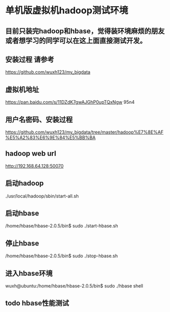 # 单机版虚拟机hadoop测试环境
## 目前只装完hadoop和hbase，觉得装环境麻烦的朋友或者想学习的同学可以在这上面直接测试开发。

## 安装过程 请参考
https://github.com/wuxh123/my_bigdata

## 虚拟机地址
https://pan.baidu.com/s/11DZdK7gwAJGhP0upTQxNgw
95n4

## 用户名密码、安装过程
  https://github.com/wuxh123/my_bigdata/tree/master/hadoop%E7%8E%AF%E5%A2%83%E6%9E%84%E5%BB%BA

## hadoop web url
http://192.168.64.128:50070

## 启动hadoop
./usr/local/hadoop/sbin/start-all.sh

## 启动hbase
/home/hbase/hbase-2.0.5/bin$ sudo ./start-hbase.sh

## 停止hbase
/home/hbase/hbase-2.0.5/bin$ sudo ./stop-hbase.sh

## 进入hbase环境
wuxh@ubuntu:/home/hbase/hbase-2.0.5/bin$ sudo ./hbase shell

## todo hbase性能测试
